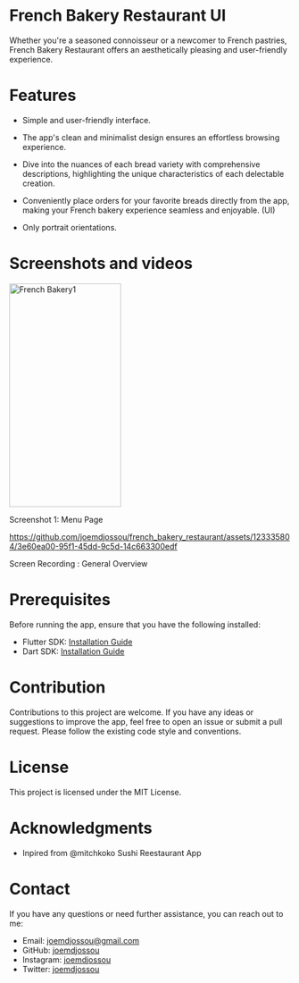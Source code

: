 # French Bakery Restaurant UI

Whether you're a seasoned connoisseur or a newcomer to French pastries, French Bakery Restaurant offers an aesthetically pleasing and user-friendly experience.

# Features
- Simple and user-friendly interface.

- The app's clean and minimalist design ensures an effortless browsing experience.

- Dive into the nuances of each bread variety with comprehensive descriptions, highlighting the unique characteristics of each delectable creation.

- Conveniently place orders for your favorite breads directly from the app, making your French bakery experience seamless and enjoyable. (UI)

- Only portrait orientations.

# Screenshots and videos
<img src="https://github.com/joemdjossou/french_bakery_restaurant/assets/123335804/601fa6b9-0db4-4897-a1c7-761eff4249a1" alt="French Bakery1" width="200" height="400" />

Screenshot 1: Menu Page


https://github.com/joemdjossou/french_bakery_restaurant/assets/123335804/3e60ea00-95f1-45dd-9c5d-14c663300edf

Screen Recording : General Overview
  
# Prerequisites
Before running the app, ensure that you have the following installed:

- Flutter SDK: [Installation Guide](https://docs.flutter.dev/get-started/install)
- Dart SDK: [Installation Guide](https://dart.dev/get-dart)

# Contribution
Contributions to this project are welcome. If you have any ideas or suggestions to improve the app, feel free to open an issue or submit a pull request. Please follow the existing code style and conventions.

# License
This project is licensed under the MIT License.

# Acknowledgments
- Inpired from @mitchkoko Sushi Reestaurant App

# Contact
If you have any questions or need further assistance, you can reach out to me:

- Email: joemdjossou@gmail.com
- GitHub: [joemdjossou](https://github.com/joemdjossou)
- Instagram: [joemdjossou](https://www.instagram.com/joemdjossou/)
- Twitter: [joemdjossou](https://twitter.com/joemdjossou)
